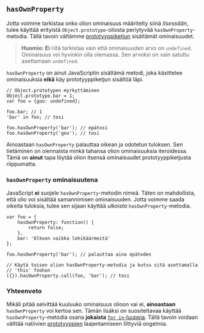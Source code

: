 ## `hasOwnProperty`

Jotta voimme tarkistaa onko olion ominaisuus määritelty siinä *itsessään*, tulee käyttää erityistä `Object.prototype`-oliosta periytyvää `hasOwnProperty`-metodia. Tällä tavoin vältämme [prototyyppiketjun](#object.prototype) sisältämät ominaisuudet.

> **Huomio:** **Ei** riitä tarkistaa vain että ominaisuuden arvo on `undefined`. Ominaisuus voi hyvinkin olla olemassa. Sen arvoksi on vain satuttu asettamaan `undefined`.

`hasOwnProperty` on ainut JavaScriptin sisältämä metodi, joka käsittelee ominaisuuksia **eikä** käy prototyyppiketjun sisältöä läpi.

    // Object.prototypen myrkyttäminen
    Object.prototype.bar = 1; 
    var foo = {goo: undefined};
    
    foo.bar; // 1
    'bar' in foo; // tosi

    foo.hasOwnProperty('bar'); // epätosi
    foo.hasOwnProperty('goo'); // tosi

Ainoastaan `hasOwnProperty` palauttaa oikean ja odotetun tuloksen. Sen tietäminen on olennaista minkä tahansa olion ominaisuuksia iteroidessa. Tämä on **ainut** tapa löytää olion itsensä ominaisuudet prototyyppiketjusta riippumatta.

### `hasOwnProperty` ominaisuutena

JavaScript **ei** suojele `hasOwnProperty`-metodin nimeä. Täten on mahdollista, että olio voi sisältää samannimisen ominaisuuden. Jotta voimme saada oikeita tuloksia, tulee sen sijaan käyttää *ulkoista* `hasOwnProperty`-metodia.

    var foo = {
        hasOwnProperty: function() {
            return false;
        },
        bar: 'Olkoon vaikka lohikäärmeitä'
    };

    foo.hasOwnProperty('bar'); // palauttaa aina epätoden

    // Käytä toisen olion hasOwnProperty-metodia ja kutsu sitä asettamalla
    // 'this' foohon
    ({}).hasOwnProperty.call(foo, 'bar'); // tosi

### Yhteenveto

Mikäli pitää selvittää kuuluuko ominaisuus olioon vai ei, **ainoastaan** `hasOwnProperty` voi kertoa sen. Tämän lisäksi on suositeltavaa käyttää `hasOwnProperty`-metodia osana **jokaista** [`for in`-luuppia](#object.forinloop). Tällä tavoin voidaan välttää natiivien [prototyyppien](#object.prototype) laajentamiseen liittyviä ongelmia.

